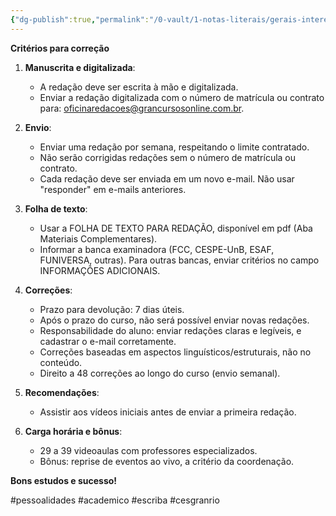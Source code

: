 ```yaml
---
{"dg-publish":true,"permalink":"/0-vault/1-notas-literais/gerais-interesses/criterios-para-correcao-gran-cursos/","tags":["pessoalidades","academico","escriba","cesgranrio"],"dgHomeLink":true,"dgShowLocalGraph":true,"dgShowFileTree":true,"dgEnableSearch":true,"noteIcon":""}
---
```


**Critérios para correção**

1. **Manuscrita e digitalizada**:
    - A redação deve ser escrita à mão e digitalizada.
    - Enviar a redação digitalizada com o número de matrícula ou contrato para: oficinaredacoes@grancursosonline.com.br.

2. **Envio**:
    - Enviar uma redação por semana, respeitando o limite contratado.
    - Não serão corrigidas redações sem o número de matrícula ou contrato.
    - Cada redação deve ser enviada em um novo e-mail. Não usar "responder" em e-mails anteriores.

3. **Folha de texto**:
    - Usar a FOLHA DE TEXTO PARA REDAÇÃO, disponível em pdf (Aba Materiais Complementares).
    - Informar a banca examinadora (FCC, CESPE-UnB, ESAF, FUNIVERSA, outras). Para outras bancas, enviar critérios no campo INFORMAÇÕES ADICIONAIS.

4. **Correções**:
    - Prazo para devolução: 7 dias úteis.
    - Após o prazo do curso, não será possível enviar novas redações.
    - Responsabilidade do aluno: enviar redações claras e legíveis, e cadastrar o e-mail corretamente.
    - Correções baseadas em aspectos linguísticos/estruturais, não no conteúdo.
    - Direito a 48 correções ao longo do curso (envio semanal).

5. **Recomendações**:
    - Assistir aos vídeos iniciais antes de enviar a primeira redação.

6. **Carga horária e bônus**:
    - 29 a 39 videoaulas com professores especializados.
    - Bônus: reprise de eventos ao vivo, a critério da coordenação.

**Bons estudos e sucesso!**

#pessoalidades #academico #escriba #cesgranrio 